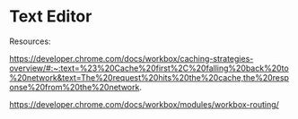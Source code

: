 # Text Editor

Resources:

https://developer.chrome.com/docs/workbox/caching-strategies-overview/#:~:text=%23%20Cache%20first%2C%20falling%20back%20to%20network&text=The%20request%20hits%20the%20cache,the%20response%20from%20the%20network.

https://developer.chrome.com/docs/workbox/modules/workbox-routing/
